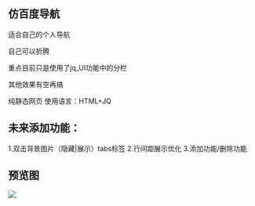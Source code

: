 
## 仿百度导航

适合自己的个人导航

自己可以折腾

重点目前只是使用了jq_UI功能中的分栏

其他效果有空再搞

纯静态网页
使用语言：HTML+JQ

## 未来添加功能：
1.双击背景图片（隐藏|展示）tabs标签
2.行间距展示优化
3.添加功能/删除功能

## 预览图
![](https://j1109053660.oss-cn-hangzhou.aliyuncs.com/img/20200317094417.png)
